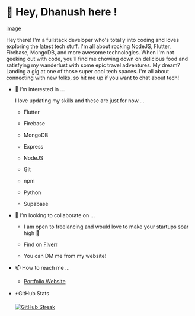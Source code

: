
# 👋 **Hey, Dhanush here !**


[image](https://media.licdn.com/dms/image/C4D16AQHJuaaT5VtQRA/profile-displaybackgroundimage-shrink_350_1400/0/1653039552709?e=1700697600&v=beta&t=9nwW5wYTGVBeXvUJbo6Vb3z8t8o5k6uwpzX_Ermy1xs)

Hey there! I'm a fullstack developer who's totally into coding and loves exploring the latest tech stuff. I'm all about rocking NodeJS, Flutter, Firebase, MongoDB, and more awesome technologies. When I'm not geeking out with code, you'll find me chowing down on delicious food and satisfying my wanderlust with some epic travel adventures. My dream? Landing a gig at one of those super cool tech spaces. I'm all about connecting with new folks, so hit me up if you want to chat about tech!

- 👀 I’m interested in ...

     I love updating my skills and these are just for now....
      
     - Flutter 
      
     - Firebase
      
     - MongoDB
      
     - Express 
      
     - NodeJS
      
     - Git
      
     - npm 
      
     - Python
      
     - Supabase

    
- 💞️ I’m looking to collaborate on ...

     - I am open to freelancing and would love to make your startups soar high 🚀
      
     - Find on [Fiverr](www.fiverr.com/share/d7gr3Y)
      
     - You can DM me from my website!
     
                       

- 📫 How to reach me ...

   -  [Portfolio Website](dhanushvardhan.netlify.com) 


 -  ⚡GitHub Stats</summary>
 
 
     [![GitHub Streak](https://streak-stats.demolab.com?user=dhanush17-tech&theme=prussian)](https://git.io/streak-stats)


<!---
dhanush17-tech/dhanush17-tech is a ✨ special ✨ repository because its `README.md` (this file) appears on your GitHub profile.
You can click the Preview link to take a look at your changes.
--->
